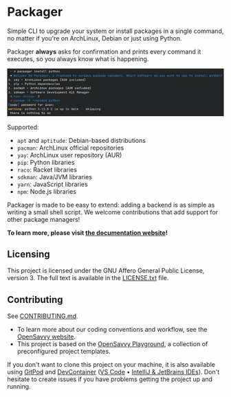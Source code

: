 # Packager

Simple CLI to upgrade your system or install packages in a single command, no matter if you're on ArchLinux, Debian or just using Python.

Packager __always__ asks for confirmation and prints every command it executes, so you always know what is happening.

![](docs/packager-install.png "Packager install screenshot")

Supported:
- `apt` and `aptitude`: Debian-based distributions
- `pacman`: ArchLinux official repositories
- `yay`: ArchLinux user repository (AUR)
- `pip`: Python libraries
- `raco`: Racket libraries
- `sdkman`: Java/JVM libraries
- `yarn`: JavaScript libraries
- `npm`: Node.js libraries

Packager is made to be easy to extend: adding a backend is as simple as writing a small shell script.
We welcome contributions that add support for other package managers!

**To learn more, please visit [the documentation website](https://opensavvy.gitlab.io/system/packager/docs)!**

## Licensing

This project is licensed under the GNU Affero General Public License, version 3.
The full text is available in the [LICENSE.txt](LICENSE.txt) file.

## Contributing

See [CONTRIBUTING.md](CONTRIBUTING.md).
- To learn more about our coding conventions and workflow, see the [OpenSavvy website](https://opensavvy.dev/open-source/index.html).
- This project is based on the [OpenSavvy Playground](docs/playground/README.md), a collection of preconfigured project templates.

If you don't want to clone this project on your machine, it is also available using [GitPod](https://www.gitpod.io/) and [DevContainer](https://containers.dev/) ([VS Code](https://code.visualstudio.com/docs/devcontainers/containers) • [IntelliJ & JetBrains IDEs](https://www.jetbrains.com/help/idea/connect-to-devcontainer.html)). Don't hesitate to create issues if you have problems getting the project up and running.

